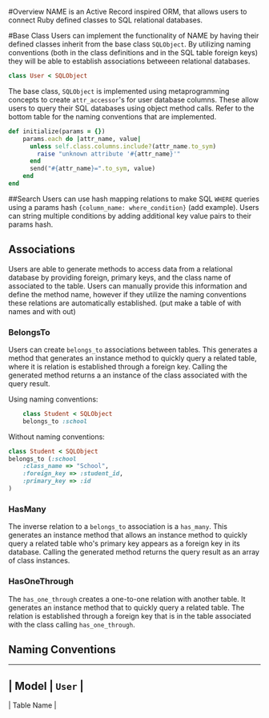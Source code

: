#Overview
NAME is an Active Record inspired ORM, that allows users to connect Ruby defined classes to SQL relational databases. 

#Base Class
Users can implement the functionality of NAME by having their defined classes inherit from the base class ``SQLObject``. By utilizing naming conventions (both in the class definitions and in the SQL table foreign keys) they will be able to establish associations betweeen relational databases.

```ruby 
class User < SQLObject
```

The base class, ``SQLObject`` is implemented using metaprogramming concepts to create ``attr_accessor``'s for user database columns. These allow users to query their SQL databases using object method calls. Refer to the bottom table for the naming conventions that are implemented.
```ruby
def initialize(params = {})
    params.each do |attr_name, value|
      unless self.class.columns.include?(attr_name.to_sym)
        raise "unknown attribute '#{attr_name}'"
      end
      send("#{attr_name}=".to_sym, value)
    end
end
```

##Search
Users can use hash mapping relations to make SQL ``WHERE`` queries using a params hash ``{column_name: where_condition}`` (add example). Users can string multiple conditions by adding additional key value pairs to their params hash. 

## Associations
Users are able to generate methods to access data from a relational database by providing foreign, primary keys, and the class name of associated to the table. Users can manually provide this information and define the method name, however if they utilize the naming conventions these relations are automatically established. (put make a table of with names and with out)

### BelongsTo
Users can create ``belongs_to`` associations between tables. This generates a method that generates an instance method to quickly query a related table, where it is relation is established through a foreign key. Calling the generated method returns a an instance of the class associated with the query result. 

Using naming conventions:

```ruby
    class Student < SQLObject
    belongs_to :school
```

Without naming conventions: 
```ruby
class Student < SQLObject
belongs_to (:school
    :class_name => "School",
    :foreign_key => :student_id,
    :primary_key => :id
)
```

### HasMany
The inverse relation to a ``belongs_to`` association is a ``has_many``. This generates an instance method that allows an instance method to quickly query a related table who's primary key appears as a foreign key in its database. Calling the generated method returns the query result as an array of class instances. 

### HasOneThrough
The ``has_one_through`` creates a one-to-one relation with another table. It generates an instance method that to quickly query a related table. The relation is established through a foreign key that is in the table associated with the class calling ``has_one_through``.

## Naming Conventions
 --------------------------------------------------------
 |    Model   | ``` User ``` |
 --------------------------------------------------------
 | Table Name | 
